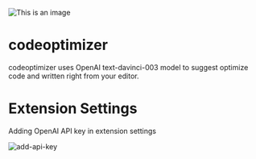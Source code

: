 ![This is an image](https://img.shields.io/badge/codeoptimizer-OPEN%20AI-purple)
# codeoptimizer

codeoptimizer uses OpenAI text-davinci-003 model to  suggest optimize code and written right from your editor. 

 
 # Extension Settings

Adding OpenAI API key in extension settings

![add-api-key](https://user-images.githubusercontent.com/19664897/207792854-952d1388-aa5e-44bf-a73f-a26332484583.gif)
